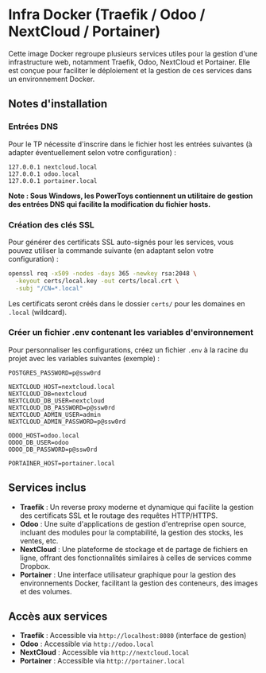 # Infra Docker (Traefik / Odoo / NextCloud / Portainer)

Cette image Docker regroupe plusieurs services utiles pour la gestion d'une infrastructure web, notamment Traefik, Odoo, NextCloud et Portainer. Elle est conçue pour faciliter le déploiement et la gestion de ces services dans un environnement Docker.

## Notes d'installation

### Entrées DNS
Pour le TP nécessite d'inscrire dans le fichier host les entrées suivantes (à adapter éventuellement selon votre configuration) :

```
127.0.0.1 nextcloud.local
127.0.0.1 odoo.local
127.0.0.1 portainer.local
```

**Note : Sous Windows, les PowerToys contiennent un utilitaire de gestion des entrées DNS qui facilite la modification du fichier hosts.**

### Création des clés SSL
Pour générer des certificats SSL auto-signés pour les services, vous pouvez utiliser la commande suivante (en adaptant selon votre configuration) :

```sh
openssl req -x509 -nodes -days 365 -newkey rsa:2048 \
  -keyout certs/local.key -out certs/local.crt \
  -subj "/CN=*.local"
```

Les certificats seront créés dans le dossier `certs/` pour les domaines en `.local` (wildcard).

### Créer un fichier .env contenant les variables d'environnement

Pour personnaliser les configurations, créez un fichier `.env` à la racine du projet avec les variables suivantes (exemple) :

```
POSTGRES_PASSWORD=p@ssw0rd

NEXTCLOUD_HOST=nextcloud.local
NEXTCLOUD_DB=nextcloud
NEXTCLOUD_DB_USER=nextcloud
NEXTCLOUD_DB_PASSWORD=p@ssw0rd
NEXTCLOUD_ADMIN_USER=admin
NEXTCLOUD_ADMIN_PASSWORD=p@ssw0rd

ODOO_HOST=odoo.local
ODOO_DB_USER=odoo
ODOO_DB_PASSWORD=p@ssw0rd

PORTAINER_HOST=portainer.local
```

## Services inclus
- **Traefik** : Un reverse proxy moderne et dynamique qui facilite la gestion des certificats SSL et le routage des requêtes HTTP/HTTPS.
- **Odoo** : Une suite d'applications de gestion d'entreprise open source, incluant des modules pour la comptabilité, la gestion des stocks, les ventes, etc.
- **NextCloud** : Une plateforme de stockage et de partage de fichiers en ligne, offrant des fonctionnalités similaires à celles de services comme Dropbox.
- **Portainer** : Une interface utilisateur graphique pour la gestion des environnements Docker, facilitant la gestion des conteneurs, des images et des volumes.

## Accès aux services
- **Traefik** : Accessible via `http://localhost:8080` (interface de gestion)
- **Odoo** : Accessible via `http://odoo.local`
- **NextCloud** : Accessible via `http://nextcloud.local`
- **Portainer** : Accessible via `http://portainer.local`   
